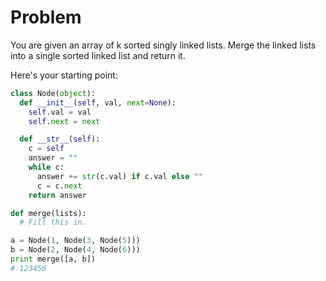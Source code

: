 # Problem

You are given an array of k sorted singly linked lists. Merge the linked lists into a single sorted linked list and return it.

Here's your starting point:

```python
class Node(object):
  def __init__(self, val, next=None):
    self.val = val
    self.next = next

  def __str__(self):
    c = self
    answer = ""
    while c:
      answer += str(c.val) if c.val else ""
      c = c.next
    return answer

def merge(lists):
  # Fill this in.

a = Node(1, Node(3, Node(5)))
b = Node(2, Node(4, Node(6)))
print merge([a, b])
# 123456
```